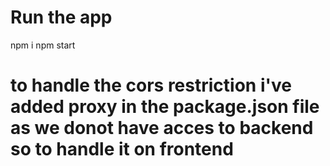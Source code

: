 # Run the app
 npm i 
 npm start

# to handle the cors restriction i've added proxy in the package.json file as we donot have acces to backend so to handle it on frontend